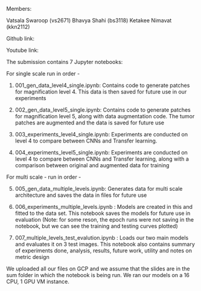 Members:

Vatsala Swaroop (vs2671)
Bhavya Shahi (bs3118)
Ketakee Nimavat (kkn2112)

Github link:

Youtube link:

The submission contains 7 Jupyter notebooks:

For single scale run in order -

1. 001_gen_data_level4_single.ipynb:	Contains code to generate patches for magnification level 4. This data is then saved for future use in our experiments

2. 002_gen_data_level5_single.ipynb:	Contains code to generate patches for magnification level 5, along with data augmentation code. The tumor patches are augmented and the data is saved for future use

3. 003_experiments_level4_single.ipynb:	Experiments are conducted on level 4 to compare between CNNs and Transfer learning.
4. 004_experiments_level5_single.ipynb:	Experiments are conducted on level 4 to compare between CNNs and Transfer learning, along with a comparison between original and augmented data for training



For multi scale - run in order -


5. 005_gen_data_multiple_levels.ipynb:	Generates data for multi scale architecture and saves the data in files for future use

6. 006_experiments_multiple_levels.ipynb : Models are created in this and fitted to the data set. This notebook saves the models for future use in evaluation (Note: for some reson, the epoch runs were not saving in the notebook, but we can see the training and testing curves plotted)

7. 007_multiple_levels_test_evalution.ipynb : Loads our two main models and evaluates it on 3 test images. This notebook also contains summary of experiments done, analysis, results, future work, utility and notes on metric design


We uploaded all our files on GCP and we assume that the slides are in the sum folder in which the notebook is being run. We ran our models on a 16 CPU, 1 GPU VM instance.








